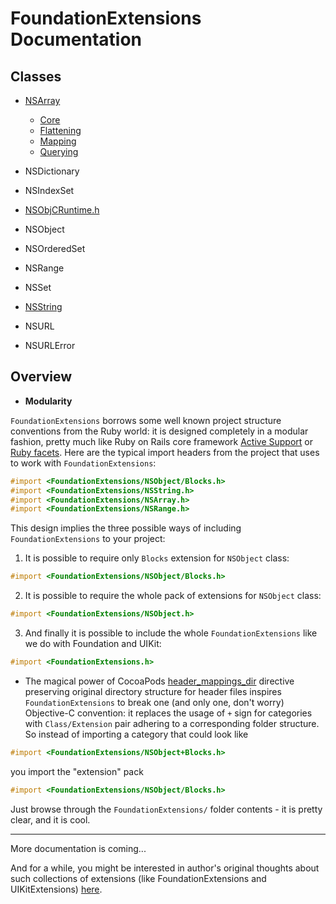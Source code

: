 # FoundationExtensions Documentation

## Classes

* [NSArray](Classes/NSArray.md)
    * [Core](Classes/NSArray.md#Core)
    * [Flattening](Classes/NSArray.md#Flattening)
    * [Mapping](Classes/NSArray.md#Mapping)
    * [Querying](Classes/NSArray.md#Querying)

* NSDictionary
* NSIndexSet
* [NSObjCRuntime.h](Classes/NSObjCRuntime.md)
* NSObject
* NSOrderedSet
* NSRange
* NSSet
* [NSString](Classes/NSString.md)
* NSURL
* NSURLError

## Overview

* __Modularity__ 

`FoundationExtensions` borrows some well known project structure conventions from the Ruby world: it is designed completely in a modular fashion, pretty much like Ruby on Rails core framework [Active Support](https://github.com/rails/rails/tree/master/activesupport) or [Ruby facets](https://github.com/rubyworks/facets). Here are the typical import headers from the project that uses to work with `FoundationExtensions`:

```objective-c
#import <FoundationExtensions/NSObject/Blocks.h>
#import <FoundationExtensions/NSString.h>
#import <FoundationExtensions/NSArray.h>
#import <FoundationExtensions/NSRange.h>
```

This design implies the three possible ways of including `FoundationExtensions` to your project:

1) It is possible to require only `Blocks` extension for `NSObject` class:

```objective-c
#import <FoundationExtensions/NSObject/Blocks.h>
```

2) It is possible to require the whole pack of extensions for `NSObject` class:

```objective-c
#import <FoundationExtensions/NSObject.h>
```

3) And finally it is possible to include the whole `FoundationExtensions` like we do with Foundation and UIKit:

```objective-c
#import <FoundationExtensions.h>
```

* The magical power of CocoaPods [header_mappings_dir](http://docs.cocoapods.org/specification.html#header_mappings_dir) directive preserving original directory structure for header files inspires `FoundationExtensions` to break one (and only one, don't worry) Objective-C convention: it replaces the usage of `+` sign for categories with `Class/Extension` pair adhering to a corresponding folder structure. So instead of importing a category that could look like 

```objective-c
#import <FoundationExtensions/NSObject+Blocks.h>
```

you import the "extension" pack

```objective-c
#import <FoundationExtensions/NSObject/Blocks.h>
```

Just browse through the `FoundationExtensions/` folder contents - it is pretty clear, and it is cool.

----

More documentation is coming...

And for a while, you might be interested in author's original thoughts about such collections of extensions (like FoundationExtensions and UIKitExtensions)
[here](https://github.com/genericspecific/CKUITools/pull/10#issuecomment-25709693).
 
